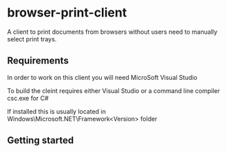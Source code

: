 # browser-print-client
A client to print documents from browsers without users need to manually select print trays.

Requirements
--
In order to work on this client you will need MicroSoft Visual Studio

To build the cleint requires either Visual Studio or a command line compiler csc.exe for C#

If installed this is usually located in Windows\Microsoft.NET\Framework\<Version> folder

Getting started
--
